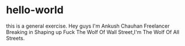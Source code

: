 # hello-world
this is a general exercise.
Hey guys
I'm Ankush Chauhan 
Freelancer
Breaking in Shaping up
Fuck The Wolf Of Wall Street,I'm The Wolf Of All Streets.
